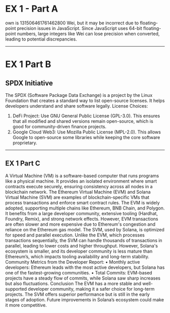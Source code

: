# EX 1 - Part A
own is 131506461761462800 Wei, but it may be incorrect due to floating-point precision issues in JavaScript. Since JavaScript uses 64-bit floating-point numbers, large integers like Wei can lose precision when converted, leading to potential discrepancies.

---

# EX 1 Part B 
## SPDX Initiative 

The SPDX (Software Package Data Exchange) is a project by the Linux Foundation that creates a standard way to list open-source licenses. It helps developers understand and share software legally.
License Choices:
1.	DeFi Project: Use GNU General Public License (GPL-3.0). This ensures that all modified and shared versions remain open-source, which is good for community-driven finance projects.
2.	Google Cloud Web3: Use Mozilla Public License (MPL-2.0). This allows Google to open-source some libraries while keeping the core software proprietary.

---

## EX 1 Part C

A Virtual Machine (VM) is a software-based computer that runs programs like a physical machine. It provides an isolated environment where smart contracts execute securely, ensuring consistency across all nodes in a blockchain network. The Ethereum Virtual Machine (EVM) and Solana Virtual Machine (SVM) are examples of blockchain-specific VMs that process transactions and enforce smart contract rules.
The EVM is widely adopted, supporting multiple chains like Ethereum, BNB Chain, and Polygon. It benefits from a large developer community, extensive tooling (Hardhat, Foundry, Remix), and strong network effects. However, EVM transactions are often slower and more expensive due to Ethereum's congestion and reliance on the Ethereum gas model.
The SVM, used by Solana, is optimized for speed and parallel execution. Unlike the EVM, which processes transactions sequentially, the SVM can handle thousands of transactions in parallel, leading to lower costs and higher throughput. However, Solana's ecosystem is smaller, and its developer community is less mature than Ethereum’s, which impacts tooling availability and long-term stability.
Community Metrics from the Developer Report:
•	Monthly active developers: Ethereum leads with the most active developers, but Solana has one of the fastest-growing communities.
•	Total Commits: EVM-based projects have a steady flow of commits, while Solana saw sharp increases but also fluctuations.
Conclusion
The EVM has a more stable and well-supported developer community, making it a safer choice for long-term projects. The SVM offers superior performance but is still in the early stages of adoption. Future improvements in Solana’s ecosystem could make it more competitive.

